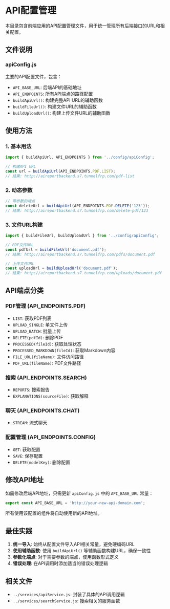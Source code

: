 # API配置管理

本目录包含前端应用的API配置管理文件，用于统一管理所有后端接口的URL和相关配置。

## 文件说明

### apiConfig.js
主要的API配置文件，包含：
- `API_BASE_URL`: 后端API的基础地址
- `API_ENDPOINTS`: 所有API端点的路径配置
- `buildApiUrl()`: 构建完整API URL的辅助函数
- `buildFileUrl()`: 构建文件URL的辅助函数
- `buildUploadUrl()`: 构建上传文件URL的辅助函数

## 使用方法

### 1. 基本用法

```javascript
import { buildApiUrl, API_ENDPOINTS } from '../config/apiConfig';

// 构建API URL
const url = buildApiUrl(API_ENDPOINTS.PDF.LIST);
// 结果: http://aireportbackend.s7.tunnelfrp.com/pdf-list
```

### 2. 动态参数

```javascript
// 带参数的端点
const deleteUrl = buildApiUrl(API_ENDPOINTS.PDF.DELETE('123'));
// 结果: http://aireportbackend.s7.tunnelfrp.com/delete-pdf/123
```

### 3. 文件URL构建

```javascript
import { buildFileUrl, buildUploadUrl } from '../config/apiConfig';

// PDF文件URL
const pdfUrl = buildFileUrl('document.pdf');
// 结果: http://aireportbackend.s7.tunnelfrp.com/pdfs/document.pdf

// 上传文件URL
const uploadUrl = buildUploadUrl('document.pdf');
// 结果: http://aireportbackend.s7.tunnelfrp.com/uploads/document.pdf
```

## API端点分类

### PDF管理 (API_ENDPOINTS.PDF)
- `LIST`: 获取PDF列表
- `UPLOAD_SINGLE`: 单文件上传
- `UPLOAD_BATCH`: 批量上传
- `DELETE(pdfId)`: 删除PDF
- `PROCESSED(fileId)`: 获取处理状态
- `PROCESSED_MARKDOWN(fileId)`: 获取Markdown内容
- `FILE_URL(fileName)`: 文件访问路径
- `PDF_URL(fileName)`: PDF文件路径

### 搜索 (API_ENDPOINTS.SEARCH)
- `REPORTS`: 搜索报告
- `EXPLANATIONS(sourceFile)`: 获取解释

### 聊天 (API_ENDPOINTS.CHAT)
- `STREAM`: 流式聊天

### 配置管理 (API_ENDPOINTS.CONFIG)
- `GET`: 获取配置
- `SAVE`: 保存配置
- `DELETE(modelKey)`: 删除配置

## 修改API地址

如需修改后端API地址，只需更新 `apiConfig.js` 中的 `API_BASE_URL` 常量：

```javascript
export const API_BASE_URL = 'http://your-new-api-domain.com';
```

所有使用该配置的组件将自动使用新的API地址。

## 最佳实践

1. **统一导入**: 始终从配置文件导入API相关常量，避免硬编码URL
2. **使用辅助函数**: 使用 `buildApiUrl()` 等辅助函数构建URL，确保一致性
3. **参数化端点**: 对于需要参数的端点，使用函数形式定义
4. **错误处理**: 在API调用时添加适当的错误处理逻辑

## 相关文件

- `../services/apiService.js`: 封装了具体的API调用逻辑
- `../services/searchService.js`: 搜索相关的服务函数